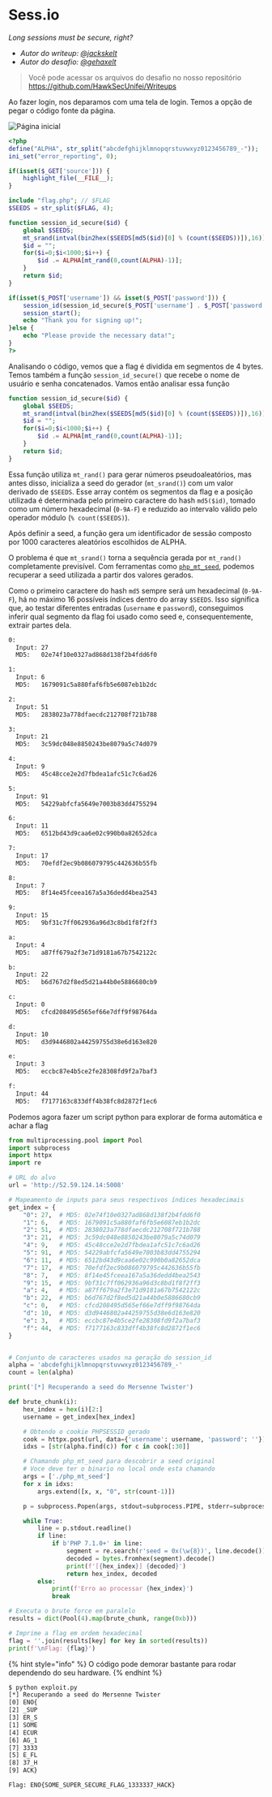 # Sess.io

*Long sessions must be secure, right?*

- *Autor do writeup: [@jackskelt](https://github.com/jackskelt)*
- *Autor do desafio: [@gehaxelt](https://github.com/gehaxelt)*

> Você pode acessar os arquivos do desafio no nosso repositório
> <https://github.com/HawkSecUnifei/Writeups>


Ao fazer login, nos deparamos com uma tela de login. Temos a opção de pegar o código fonte da página.

![Página inicial](assets/home.png)

```php
<?php
define("ALPHA", str_split("abcdefghijklmnopqrstuvwxyz0123456789_-"));
ini_set("error_reporting", 0);

if(isset($_GET['source'])) {
    highlight_file(__FILE__);
}

include "flag.php"; // $FLAG
$SEEDS = str_split($FLAG, 4);

function session_id_secure($id) {
    global $SEEDS;
    mt_srand(intval(bin2hex($SEEDS[md5($id)[0] % (count($SEEDS))]),16));
    $id = "";
    for($i=0;$i<1000;$i++) {
        $id .= ALPHA[mt_rand(0,count(ALPHA)-1)];
    }
    return $id;
}

if(isset($_POST['username']) && isset($_POST['password'])) {
    session_id(session_id_secure($_POST['username'] . $_POST['password']));
    session_start();
    echo "Thank you for signing up!";
}else {
    echo "Please provide the necessary data!";
}
?>
```

Analisando o código, vemos que a flag é dividida em segmentos de 4 bytes. Temos também a função `session_id_secure()` que recebe o nome de usuário e senha concatenados. Vamos então analisar essa função

```php
function session_id_secure($id) {
    global $SEEDS;
    mt_srand(intval(bin2hex($SEEDS[md5($id)[0] % (count($SEEDS))]),16));
    $id = "";
    for($i=0;$i<1000;$i++) {
        $id .= ALPHA[mt_rand(0,count(ALPHA)-1)];
    }
    return $id;
}
```

Essa função utiliza `mt_rand()` para gerar números pseudoaleatórios, mas antes disso, inicializa a seed do gerador (`mt_srand()`) com um valor derivado de `$SEEDS`. Esse array contém os segmentos da flag e a posição utilizada é determinada pelo primeiro caractere do hash `md5($id)`, tomado como um número hexadecimal (`0-9A-F`) e reduzido ao intervalo válido pelo operador módulo (`% count($SEEDS)`).

Após definir a seed, a função gera um identificador de sessão composto por 1000 caracteres aleatórios escolhidos de ALPHA.

O problema é que `mt_srand()` torna a sequência gerada por `mt_rand()` completamente previsível. Com ferramentas como [`php_mt_seed`](https://github.com/openwall/php_mt_seed), podemos recuperar a seed utilizada a partir dos valores gerados.

Como o primeiro caractere do hash `md5` sempre será um hexadecimal (`0-9A-F`), há no máximo 16 possíveis índices dentro do array `$SEEDS`. Isso significa que, ao testar diferentes entradas (`username` e `password`), conseguimos inferir qual segmento da flag foi usado como seed e, consequentemente, extrair partes dela.

```bash
0:
  Input: 27
  MD5:   02e74f10e0327ad868d138f2b4fdd6f0

1:
  Input: 6
  MD5:   1679091c5a880faf6fb5e6087eb1b2dc

2:
  Input: 51
  MD5:   2838023a778dfaecdc212708f721b788

3:
  Input: 21
  MD5:   3c59dc048e8850243be8079a5c74d079

4:
  Input: 9
  MD5:   45c48cce2e2d7fbdea1afc51c7c6ad26

5:
  Input: 91
  MD5:   54229abfcfa5649e7003b83dd4755294

6:
  Input: 11
  MD5:   6512bd43d9caa6e02c990b0a82652dca

7:
  Input: 17
  MD5:   70efdf2ec9b086079795c442636b55fb

8:
  Input: 7
  MD5:   8f14e45fceea167a5a36dedd4bea2543

9:
  Input: 15
  MD5:   9bf31c7ff062936a96d3c8bd1f8f2ff3

a:
  Input: 4
  MD5:   a87ff679a2f3e71d9181a67b7542122c

b:
  Input: 22
  MD5:   b6d767d2f8ed5d21a44b0e5886680cb9

c:
  Input: 0
  MD5:   cfcd208495d565ef66e7dff9f98764da

d:
  Input: 10
  MD5:   d3d9446802a44259755d38e6d163e820

e:
  Input: 3
  MD5:   eccbc87e4b5ce2fe28308fd9f2a7baf3

f:
  Input: 44
  MD5:   f7177163c833dff4b38fc8d2872f1ec6
```

Podemos agora fazer um script python para explorar de forma automática e achar a flag

```py
from multiprocessing.pool import Pool
import subprocess
import httpx
import re

# URL do alvo
url = 'http://52.59.124.14:5008'

# Mapeamento de inputs para seus respectivos índices hexadecimais
get_index = {
    "0": 27,  # MD5: 02e74f10e0327ad868d138f2b4fdd6f0
    "1": 6,   # MD5: 1679091c5a880faf6fb5e6087eb1b2dc
    "2": 51,  # MD5: 2838023a778dfaecdc212708f721b788
    "3": 21,  # MD5: 3c59dc048e8850243be8079a5c74d079
    "4": 9,   # MD5: 45c48cce2e2d7fbdea1afc51c7c6ad26
    "5": 91,  # MD5: 54229abfcfa5649e7003b83dd4755294
    "6": 11,  # MD5: 6512bd43d9caa6e02c990b0a82652dca
    "7": 17,  # MD5: 70efdf2ec9b086079795c442636b55fb
    "8": 7,   # MD5: 8f14e45fceea167a5a36dedd4bea2543
    "9": 15,  # MD5: 9bf31c7ff062936a96d3c8bd1f8f2ff3
    "a": 4,   # MD5: a87ff679a2f3e71d9181a67b7542122c
    "b": 22,  # MD5: b6d767d2f8ed5d21a44b0e5886680cb9
    "c": 0,   # MD5: cfcd208495d565ef66e7dff9f98764da
    "d": 10,  # MD5: d3d9446802a44259755d38e6d163e820
    "e": 3,   # MD5: eccbc87e4b5ce2fe28308fd9f2a7baf3
    "f": 44,  # MD5: f7177163c833dff4b38fc8d2872f1ec6
}


# Conjunto de caracteres usados na geração do session_id
alpha = 'abcdefghijklmnopqrstuvwxyz0123456789_-'
count = len(alpha)

print('[*] Recuperando a seed do Mersenne Twister')

def brute_chunk(i):
    hex_index = hex(i)[2:]
    username = get_index[hex_index]

    # Obtendo o cookie PHPSESSID gerado
    cook = httpx.post(url, data={'username': username, 'password': ''}).cookies.get('PHPSESSID')
    idxs = [str(alpha.find(c)) for c in cook[:30]]

    # Chamando php_mt_seed para descobrir a seed original
    # Voce deve ter o binario no local onde esta chamando
    args = ['./php_mt_seed']
    for x in idxs:
        args.extend([x, x, "0", str(count-1)])

    p = subprocess.Popen(args, stdout=subprocess.PIPE, stderr=subprocess.DEVNULL)

    while True:
        line = p.stdout.readline()
        if line:
            if b'PHP 7.1.0+' in line:
                segment = re.search(r'seed = 0x(\w{8})', line.decode()).groups()[0]
                decoded = bytes.fromhex(segment).decode()
                print(f'[{hex_index}] {decoded}')
                return hex_index, decoded
        else:
            print(f'Erro ao processar {hex_index}')
            break

# Executa o brute force em paralelo
results = dict(Pool(4).map(brute_chunk, range(0xb)))

# Imprime a flag em ordem hexadecimal
flag = ''.join(results[key] for key in sorted(results))
print(f'\nFlag: {flag}')
```

{% hint style="info" %}
O código pode demorar bastante para rodar dependendo do seu hardware.
{% endhint %}

```bash
$ python exploit.py
[*] Recuperando a seed do Mersenne Twister
[0] ENO{
[2] _SUP
[3] ER_S
[1] SOME
[4] ECUR
[6] AG_1
[7] 3333
[5] E_FL
[8] 37_H
[9] ACK}

Flag: ENO{SOME_SUPER_SECURE_FLAG_1333337_HACK}
```